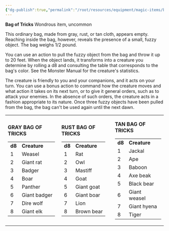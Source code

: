 ```yaml
---
{"dg-publish":true,"permalink":"/root/resources/equipment/magic-items/bag-of-tricks/","title":"Bag of Tricks"}
---
```


**Bag of Tricks**
Wondrous item, uncommon

This ordinary bag, made from gray, rust, or tan cloth, appears empty. Reaching inside the bag, however, reveals the presence of a small, fuzzy object. The bag weighs 1/2 pound.

You can use an action to pull the fuzzy object from the bag and throw it up to 20 feet. When the object lands, it transforms into a creature you determine by rolling a d8 and consulting the table that corresponds to the bag's color. See the Monster Manual for the creature's statistics.

The creature is friendly to you and your companions, and it acts on your turn. You can use a bonus action to command how the creature moves and what action it takes on its next turn, or to give it general orders, such as to attack your enemies. In the absence of such orders, the creature acts in a fashion appropriate to its nature. Once three fuzzy objects have been pulled from the bag, the bag can't be used again until the next dawn.


<table><tbody><tr class="odd"><td><p><strong>GRAY BAG OF TRICKS</strong></p><table><tbody><tr class="odd"><td><strong>d8</strong></td><td><strong>Creature</strong></td></tr><tr class="even"><td>1</td><td>Weasel</td></tr><tr class="odd"><td>2</td><td>Giant rat</td></tr><tr class="even"><td>3</td><td>Badger</td></tr><tr class="odd"><td>4</td><td>Boar</td></tr><tr class="even"><td>5</td><td>Panther</td></tr><tr class="odd"><td>6</td><td>Giant badger</td></tr><tr class="even"><td>7</td><td>Dire wolf</td></tr><tr class="odd"><td>8</td><td>Giant elk</td></tr></tbody></table></td><td><p><strong>RUST BAG OF TRICKS</strong></p><table><tbody><tr class="odd"><td><strong>d8</strong></td><td><strong>Creature</strong></td></tr><tr class="even"><td>1</td><td>Rat</td></tr><tr class="odd"><td>2</td><td>Owl</td></tr><tr class="even"><td>3</td><td>Mastiff</td></tr><tr class="odd"><td>4</td><td>Goat</td></tr><tr class="even"><td>5</td><td>Giant goat</td></tr><tr class="odd"><td>6</td><td>Giant boar</td></tr><tr class="even"><td>7</td><td>Lion</td></tr><tr class="odd"><td>8</td><td>Brown bear</td></tr></tbody></table></td><td><p><strong>TAN BAG OF TRICKS</strong></p><table><tbody><tr class="odd"><td><strong>d8</strong></td><td><strong>Creature</strong></td></tr><tr class="even"><td>1</td><td>Jackal</td></tr><tr class="odd"><td>2</td><td>Ape</td></tr><tr class="even"><td>3</td><td>Baboon</td></tr><tr class="odd"><td>4</td><td>Axe beak</td></tr><tr class="even"><td>5</td><td>Black bear</td></tr><tr class="odd"><td>6</td><td>Giant weasel</td></tr><tr class="even"><td>7</td><td>Giant hyena</td></tr><tr class="odd"><td>8</td><td>Tiger</td></tr></tbody></table></td></tr></tbody></table>
